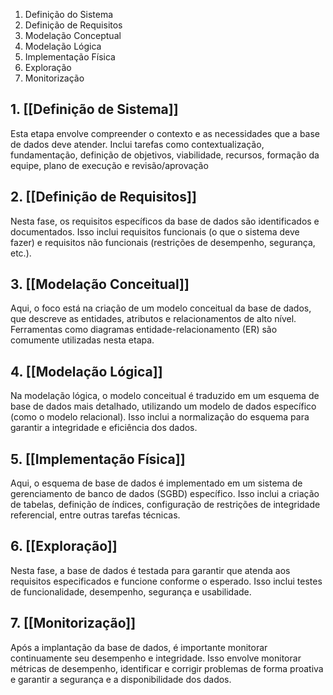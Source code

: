 
1. Definição do Sistema
2. Definição de Requisitos
3. Modelação Conceptual
4. Modelação Lógica
5. Implementação Física
6. Exploração
7. Monitorização

## 1. [[Definição de Sistema]]
Esta etapa envolve compreender o contexto e as necessidades que a base de dados deve atender. Inclui tarefas como contextualização, fundamentação, definição de objetivos, viabilidade, recursos, formação da equipe, plano de execução e revisão/aprovação

## 2. [[Definição de Requisitos]]
Nesta fase, os requisitos específicos da base de dados são identificados e documentados. Isso inclui requisitos funcionais (o que o sistema deve fazer) e requisitos não funcionais (restrições de desempenho, segurança, etc.).

## 3. [[Modelação Conceitual]]
Aqui, o foco está na criação de um modelo conceitual da base de dados, que descreve as entidades, atributos e relacionamentos de alto nível. Ferramentas como diagramas entidade-relacionamento (ER) são comumente utilizadas nesta etapa.

## 4. [[Modelação Lógica]]
Na modelação lógica, o modelo conceitual é traduzido em um esquema de base de dados mais detalhado, utilizando um modelo de dados específico (como o modelo relacional). Isso inclui a normalização do esquema para garantir a integridade e eficiência dos dados.

## 5. [[Implementação Física]]
Aqui, o esquema de base de dados é implementado em um sistema de gerenciamento de banco de dados (SGBD) específico. Isso inclui a criação de tabelas, definição de índices, configuração de restrições de integridade referencial, entre outras tarefas técnicas.

## 6. [[Exploração]]
Nesta fase, a base de dados é testada para garantir que atenda aos requisitos especificados e funcione conforme o esperado. Isso inclui testes de funcionalidade, desempenho, segurança e usabilidade.

## 7. [[Monitorização]]
Após a implantação da base de dados, é importante monitorar continuamente seu desempenho e integridade. Isso envolve monitorar métricas de desempenho, identificar e corrigir problemas de forma proativa e garantir a segurança e a disponibilidade dos dados.
